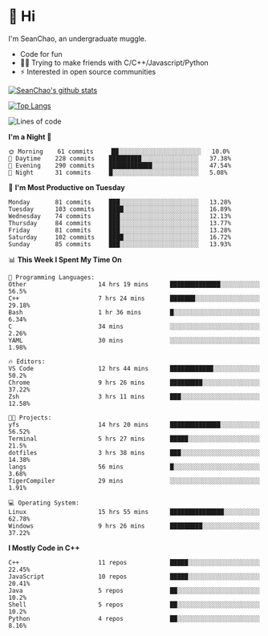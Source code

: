 # 👋 Hi
I'm SeanChao, an undergraduate muggle.

- Code for fun
- 👨‍💻 Trying to make friends with C/C++/Javascript/Python
- ⚡ Interested in open source communities

[![SeanChao's github stats](https://i-github-readme-stats.vercel.app/api?username=seanchao&show_icons=true)](https://github.com/anuraghazra/github-readme-stats)

[![Top Langs](https://i-github-readme-stats.vercel.app/api/top-langs/?username=seanchao&layout=compact)](https://github.com/anuraghazra/github-readme-stats)

<!--START_SECTION:waka-->
![Lines of code](https://img.shields.io/badge/From%20Hello%20World%20I%27ve%20Written-2.0%20million%20lines%20of%20code-blue)

**I'm a Night 🦉** 

```text
🌞 Morning    61 commits     ██░░░░░░░░░░░░░░░░░░░░░░░   10.0% 
🌆 Daytime    228 commits    █████████░░░░░░░░░░░░░░░░   37.38% 
🌃 Evening    290 commits    ████████████░░░░░░░░░░░░░   47.54% 
🌙 Night      31 commits     █░░░░░░░░░░░░░░░░░░░░░░░░   5.08%

```
📅 **I'm Most Productive on Tuesday** 

```text
Monday       81 commits     ███░░░░░░░░░░░░░░░░░░░░░░   13.28% 
Tuesday      103 commits    ████░░░░░░░░░░░░░░░░░░░░░   16.89% 
Wednesday    74 commits     ███░░░░░░░░░░░░░░░░░░░░░░   12.13% 
Thursday     84 commits     ███░░░░░░░░░░░░░░░░░░░░░░   13.77% 
Friday       81 commits     ███░░░░░░░░░░░░░░░░░░░░░░   13.28% 
Saturday     102 commits    ████░░░░░░░░░░░░░░░░░░░░░   16.72% 
Sunday       85 commits     ███░░░░░░░░░░░░░░░░░░░░░░   13.93%

```


📊 **This Week I Spent My Time On** 

```text
💬 Programming Languages: 
Other                    14 hrs 19 mins      ██████████████░░░░░░░░░░░   56.5% 
C++                      7 hrs 24 mins       ███████░░░░░░░░░░░░░░░░░░   29.18% 
Bash                     1 hr 36 mins        █░░░░░░░░░░░░░░░░░░░░░░░░   6.34% 
C                        34 mins             ░░░░░░░░░░░░░░░░░░░░░░░░░   2.26% 
YAML                     30 mins             ░░░░░░░░░░░░░░░░░░░░░░░░░   1.98%

🔥 Editors: 
VS Code                  12 hrs 44 mins      ████████████░░░░░░░░░░░░░   50.2% 
Chrome                   9 hrs 26 mins       █████████░░░░░░░░░░░░░░░░   37.22% 
Zsh                      3 hrs 11 mins       ███░░░░░░░░░░░░░░░░░░░░░░   12.58%

🐱‍💻 Projects: 
yfs                      14 hrs 20 mins      ██████████████░░░░░░░░░░░   56.52% 
Terminal                 5 hrs 27 mins       █████░░░░░░░░░░░░░░░░░░░░   21.5% 
dotfiles                 3 hrs 38 mins       ███░░░░░░░░░░░░░░░░░░░░░░   14.38% 
langs                    56 mins             █░░░░░░░░░░░░░░░░░░░░░░░░   3.68% 
TigerCompiler            29 mins             ░░░░░░░░░░░░░░░░░░░░░░░░░   1.91%

💻 Operating System: 
Linux                    15 hrs 55 mins      ███████████████░░░░░░░░░░   62.78% 
Windows                  9 hrs 26 mins       █████████░░░░░░░░░░░░░░░░   37.22%

```

**I Mostly Code in C++** 

```text
C++                      11 repos            █████░░░░░░░░░░░░░░░░░░░░   22.45% 
JavaScript               10 repos            █████░░░░░░░░░░░░░░░░░░░░   20.41% 
Java                     5 repos             ██░░░░░░░░░░░░░░░░░░░░░░░   10.2% 
Shell                    5 repos             ██░░░░░░░░░░░░░░░░░░░░░░░   10.2% 
Python                   4 repos             ██░░░░░░░░░░░░░░░░░░░░░░░   8.16%

```



<!--END_SECTION:waka-->
